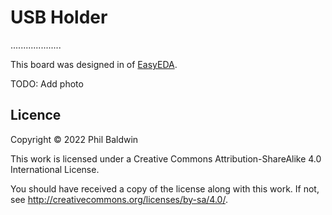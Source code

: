 USB Holder
==========

....................

This board was designed in of [EasyEDA](https://easyeda.com/).

TODO: Add photo

Licence
-------

Copyright © 2022 Phil Baldwin

This work is licensed under a Creative Commons Attribution-ShareAlike 4.0 International License.

You should have received a copy of the license along with this work. If not, see http://creativecommons.org/licenses/by-sa/4.0/.
